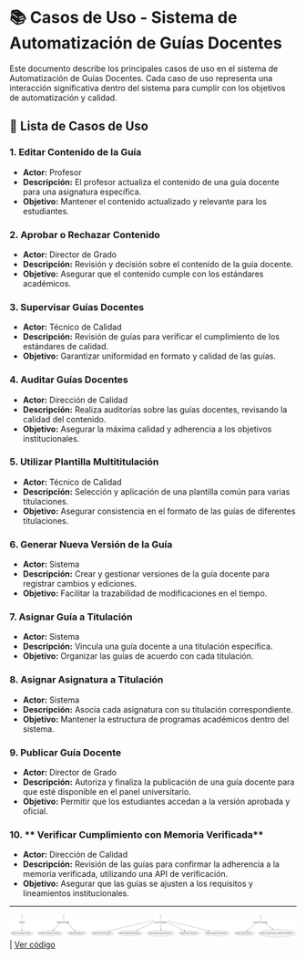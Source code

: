 # 📚 Casos de Uso - Sistema de Automatización de Guías Docentes

Este documento describe los principales casos de uso en el sistema de Automatización de Guías Docentes. Cada caso de uso representa una interacción significativa dentro del sistema para cumplir con los objetivos de automatización y calidad.

## 📝 Lista de Casos de Uso

### 1. **Editar Contenido de la Guía**
   - **Actor:** Profesor
   - **Descripción:** El profesor actualiza el contenido de una guía docente para una asignatura específica.
   - **Objetivo:** Mantener el contenido actualizado y relevante para los estudiantes.

### 2. **Aprobar o Rechazar Contenido**
   - **Actor:** Director de Grado
   - **Descripción:** Revisión y decisión sobre el contenido de la guía docente.
   - **Objetivo:** Asegurar que el contenido cumple con los estándares académicos.

### 3. **Supervisar Guías Docentes**
   - **Actor:** Técnico de Calidad
   - **Descripción:** Revisión de guías para verificar el cumplimiento de los estándares de calidad.
   - **Objetivo:** Garantizar uniformidad en formato y calidad de las guías.

### 4. **Auditar Guías Docentes**
   - **Actor:** Dirección de Calidad
   - **Descripción:** Realiza auditorías sobre las guías docentes, revisando la calidad del contenido.
   - **Objetivo:** Asegurar la máxima calidad y adherencia a los objetivos institucionales.

### 5. **Utilizar Plantilla Multititulación**
   - **Actor:** Técnico de Calidad
   - **Descripción:** Selección y aplicación de una plantilla común para varias titulaciones.
   - **Objetivo:** Asegurar consistencia en el formato de las guías de diferentes titulaciones.

### 6. **Generar Nueva Versión de la Guía**
   - **Actor:** Sistema
   - **Descripción:** Crear y gestionar versiones de la guía docente para registrar cambios y ediciones.
   - **Objetivo:** Facilitar la trazabilidad de modificaciones en el tiempo.

### 7. **Asignar Guía a Titulación**
   - **Actor:** Sistema
   - **Descripción:** Vincula una guía docente a una titulación específica.
   - **Objetivo:** Organizar las guías de acuerdo con cada titulación.

### 8. **Asignar Asignatura a Titulación**
   - **Actor:** Sistema
   - **Descripción:** Asocia cada asignatura con su titulación correspondiente.
   - **Objetivo:** Mantener la estructura de programas académicos dentro del sistema.

### 9. **Publicar Guía Docente** 

- **Actor:**  Director de Grado
- **Descripción:** Autoriza y finaliza la publicación de una guía docente para que esté disponible en el panel universitario.
 - **Objetivo:** Permitir que los estudiantes accedan a la versión aprobada y oficial.

### 10. ** Verificar Cumplimiento con Memoria Verificada**

- **Actor:** Dirección de Calidad
- **Descripción:** Revisión de las guías para confirmar la adherencia a la memoria verificada, utilizando una API de verificación.
 - **Objetivo:** Asegurar que las guías se ajusten a los requisitos y lineamientos institucionales.
---

![](/images/modelosUML/diagramaCasosDeUso.svg) | [Ver código](/CasosDeUso/diagramaCasosDeUso/diagramaCasosDeUso.puml) 





